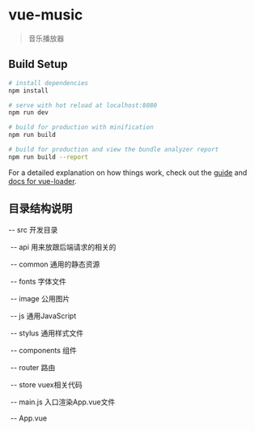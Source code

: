 # vue-music

> 音乐播放器

## Build Setup

``` bash
# install dependencies
npm install

# serve with hot reload at localhost:8080
npm run dev

# build for production with minification
npm run build

# build for production and view the bundle analyzer report
npm run build --report
```

For a detailed explanation on how things work, check out the [guide](http://vuejs-templates.github.io/webpack/) and [docs for vue-loader](http://vuejs.github.io/vue-loader).

## 目录结构说明

-- src 开发目录

​	-- api 用来放跟后端请求的相关的

​	-- common 通用的静态资源

​		-- fonts 字体文件

​		-- image 公用图片

​		-- js 通用JavaScript

​		-- stylus 通用样式文件

​	-- components 组件

​	-- router 路由

​	-- store vuex相关代码

​	-- main.js 入口渲染App.vue文件

​	-- App.vue 